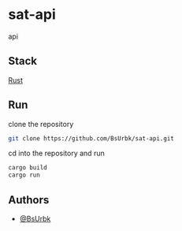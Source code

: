 
# sat-api

api
## Stack

[Rust](https://www.rust-lang.org/)


## Run

clone the repository

``` bash
git clone https://github.com/BsUrbk/sat-api.git
```

cd into the repository and run

``` bash
cargo build
cargo run
```




## Authors

- [@BsUrbk](https://www.github.com/BsUrbk)

